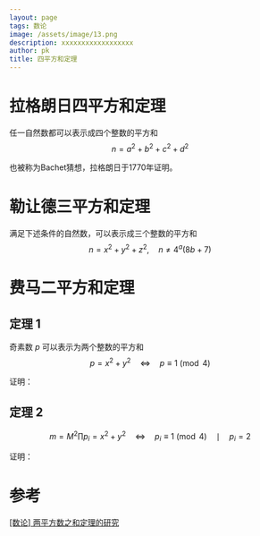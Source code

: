 ```yaml
---
layout: page
tags: 数论
image: /assets/image/13.png
description: xxxxxxxxxxxxxxxxxx
author: pk
title: 四平方和定理
---
```


# 拉格朗日四平方和定理

任一自然数都可以表示成四个整数的平方和
$$
n = a^2 + b^2 + c^2 + d^2
$$


也被称为Bachet猜想，拉格朗日于1770年证明。



# 勒让德三平方和定理

满足下述条件的自然数，可以表示成三个整数的平方和
$$
n = x^2 + y^2 + z^2,{\quad} n\neq 4^a(8b+7)
$$


# 费马二平方和定理

## 定理 1

奇素数 $p$ 可以表示为两个整数的平方和 
$$
p = x^2 + y^2 {\quad}{\Longleftrightarrow}{\quad}p \equiv 1 \pmod{4}
$$


证明：



## 定理 2


$$
m = M^2\prod{p_i} = x^2 + y^2 {\quad}{\Longleftrightarrow}{\quad} p_i \equiv 1 \pmod{4} {\quad}{\mid}{\quad} p_i = 2
$$


证明：





# 参考

[[数论] 两平方数之和定理的研究](https://www.luogu.com/article/ty5knleg)

